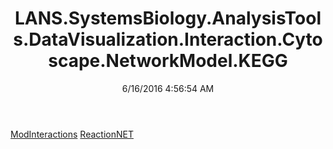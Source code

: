 ﻿---
title: LANS.SystemsBiology.AnalysisTools.DataVisualization.Interaction.Cytoscape.NetworkModel.KEGG
date: 6/16/2016 4:56:54 AM
---

[ModInteractions](T-LANS.SystemsBiology.AnalysisTools.DataVisualization.Interaction.Cytoscape.NetworkModel.KEGG.ModInteractions.html)
[ReactionNET](T-LANS.SystemsBiology.AnalysisTools.DataVisualization.Interaction.Cytoscape.NetworkModel.KEGG.ReactionNET.html)
